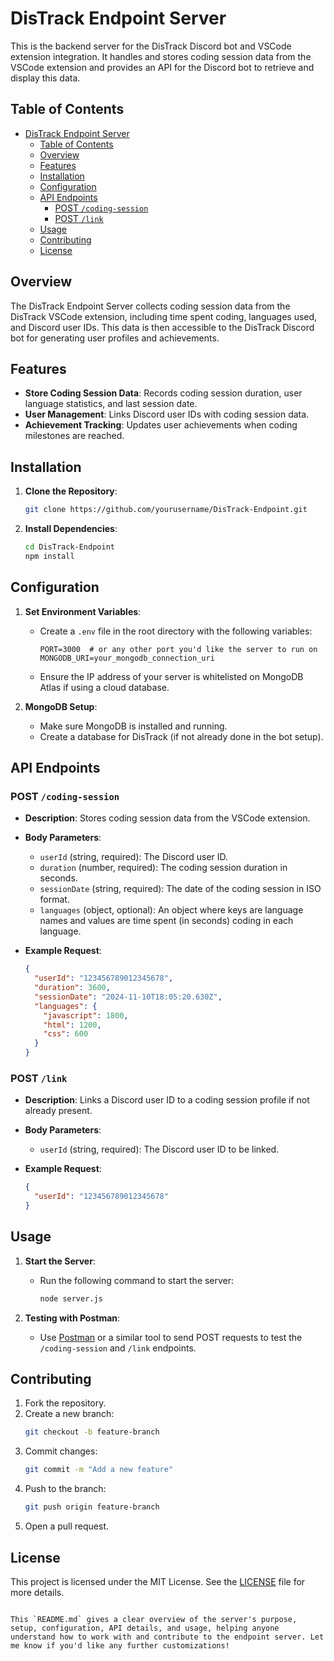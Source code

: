 # DisTrack Endpoint Server

This is the backend server for the DisTrack Discord bot and VSCode extension integration. It handles and stores coding session data from the VSCode extension and provides an API for the Discord bot to retrieve and display this data.

## Table of Contents
- [DisTrack Endpoint Server](#distrack-endpoint-server)
  - [Table of Contents](#table-of-contents)
  - [Overview](#overview)
  - [Features](#features)
  - [Installation](#installation)
  - [Configuration](#configuration)
  - [API Endpoints](#api-endpoints)
    - [POST `/coding-session`](#post-coding-session)
    - [POST `/link`](#post-link)
  - [Usage](#usage)
  - [Contributing](#contributing)
  - [License](#license)

## Overview

The DisTrack Endpoint Server collects coding session data from the DisTrack VSCode extension, including time spent coding, languages used, and Discord user IDs. This data is then accessible to the DisTrack Discord bot for generating user profiles and achievements.

## Features

- **Store Coding Session Data**: Records coding session duration, user language statistics, and last session date.
- **User Management**: Links Discord user IDs with coding session data.
- **Achievement Tracking**: Updates user achievements when coding milestones are reached.

## Installation

1. **Clone the Repository**:
   ```bash
   git clone https://github.com/yourusername/DisTrack-Endpoint.git
   ```
2. **Install Dependencies**:
   ```bash
   cd DisTrack-Endpoint
   npm install
   ```

## Configuration

1. **Set Environment Variables**:
   - Create a `.env` file in the root directory with the following variables:
     ```plaintext
     PORT=3000  # or any other port you'd like the server to run on
     MONGODB_URI=your_mongodb_connection_uri
     ```
   - Ensure the IP address of your server is whitelisted on MongoDB Atlas if using a cloud database.

2. **MongoDB Setup**:
   - Make sure MongoDB is installed and running.
   - Create a database for DisTrack (if not already done in the bot setup).

## API Endpoints

### POST `/coding-session`

- **Description**: Stores coding session data from the VSCode extension.
- **Body Parameters**:
  - `userId` (string, required): The Discord user ID.
  - `duration` (number, required): The coding session duration in seconds.
  - `sessionDate` (string, required): The date of the coding session in ISO format.
  - `languages` (object, optional): An object where keys are language names and values are time spent (in seconds) coding in each language.
  
- **Example Request**:
  ```json
  {
    "userId": "123456789012345678",
    "duration": 3600,
    "sessionDate": "2024-11-10T18:05:20.630Z",
    "languages": {
      "javascript": 1800,
      "html": 1200,
      "css": 600
    }
  }
  ```

### POST `/link`

- **Description**: Links a Discord user ID to a coding session profile if not already present.
- **Body Parameters**:
  - `userId` (string, required): The Discord user ID to be linked.
  
- **Example Request**:
  ```json
  {
    "userId": "123456789012345678"
  }
  ```

## Usage

1. **Start the Server**:
   - Run the following command to start the server:
     ```bash
     node server.js
     ```

2. **Testing with Postman**:
   - Use [Postman](https://www.postman.com/) or a similar tool to send POST requests to test the `/coding-session` and `/link` endpoints.

## Contributing

1. Fork the repository.
2. Create a new branch:
   ```bash
   git checkout -b feature-branch
   ```
3. Commit changes:
   ```bash
   git commit -m "Add a new feature"
   ```
4. Push to the branch:
   ```bash
   git push origin feature-branch
   ```
5. Open a pull request.

## License

This project is licensed under the MIT License. See the [LICENSE](LICENSE) file for more details.
```

This `README.md` gives a clear overview of the server's purpose, setup, configuration, API details, and usage, helping anyone understand how to work with and contribute to the endpoint server. Let me know if you'd like any further customizations!